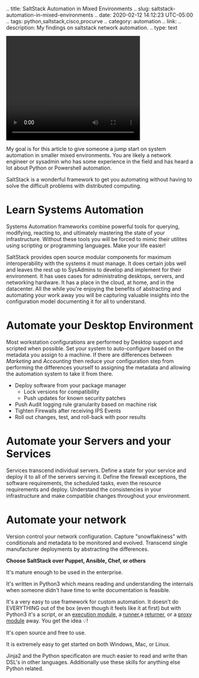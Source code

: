 .. title: SaltStack Automation in Mixed Environments
.. slug: saltstack-automation-in-mixed-environments
.. date: 2020-02-12 14:12:23 UTC-05:00
.. tags: python,saltstack,cisco,procurve
.. category: automation
.. link: 
.. description:  My findings on saltstack network automation. 
.. type: text

<video width="360" height="280" autoplay loop>
    <source src="/saltstack.mp4" type="video/mp4">
    Your browser does not support the video tag
</video>

My goal is for this article to give someone a jump start on system automation in smaller mixed environments. You are likely a network engineer or sysadmin who has some experience in the field and has heard a lot about Python or Powershell automation. 

SaltStack is a wonderful framework to get you automating without having to solve the difficult problems with distributed computing. 

<!-- TEASER_END -->

# Learn Systems Automation

Systems Automation frameworks combine powerful tools for querying, modifying, reacting to, and ultimately mastering the state of your infrastructure. Without these tools you will be forced to mimic their utilites using scripting or programming languages. Make your life easier! 

SaltStack provides open source modular components for maximum interoperability with the systems it must manage. It does certain jobs well and leaves the rest up to SysAdmins to develop and implement for their environment. It has uses cases for administrating desktops, servers, and networking hardware. It has a place in the cloud, at home, and in the datacenter. All the while you're enjoying the benefits of abstracting and automating your work away you will be capturing valuable insights into the configuration model documenting it for all to understand. 

# Automate your Desktop Environment

Most workstation configurations are performed by Desktop support and scripted when possible. Set your system to auto-configure based on the metadata you assign to a machine. If there are differences between *Marketing* and *Accounting* then reduce your configuration step from performing the differences yourself to assigning the metadata and allowing the automation system to take it from there.  

- Deploy software from your package manager
  - Lock versions for compatibility
  - Push updates for known security patches
- Push Audit logging rule granularity based on machine risk
- Tighten Firewalls after receiving IPS Events
- Roll out changes, test, and roll-back with poor results

# Automate your Servers and your Services

Services transcend individual servers. Define a state for your service and deploy it to all of the servers serving it. Define the firewall exceptions, the software requirements, the scheduled tasks, even the resource requirements and deploy. Understand the consistencies in your infrastructure and make compatible changes throughout your environment.

# Automate your network

Version control your network configuration. Capture "snowflakiness" with conditionals and metadata to be monitored and evolved. Transcend single manufacturer deployments by abstracting the differences.  

**Choose SaltStack over Puppet, Ansible, Chef, or others**

It's mature enough to be used in the enterprise.

It's written in Python3 which means reading and understanding the internals when someone didn't have time to write documentation is feasible. 

It's a very easy to use framework for custom automation. It doesn't do EVERYTHING out of the box (even though it feels like it at first) but with Python3 it's a script, or an [execution module](https://docs.saltstack.com/en/latest/ref/modules/index.html), a [runner](https://docs.saltstack.com/en/latest/ref/runners/),a [returner](https://docs.saltstack.com/en/latest/ref/returners/), or a [proxy module](https://docs.saltstack.com/en/master/ref/proxy/all/index.html) away. You get the idea 💡!

It's open source and free to use.

It is extremely easy to get started on both Windows, Mac, or Linux.

Jinja2 and the Python specificaton are much easier to read and write than DSL's in other languages. Additionally use these skills for anything else Python related. 
